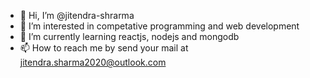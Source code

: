 - 👋 Hi, I’m @jitendra-shrarma
- 👀 I’m interested in competative programming and web development
- 🌱 I’m currently learning reactjs, nodejs and mongodb
- 📫 How to reach me by send your mail at jitendra.sharma2020@outlook.com

<!---
jitendra-shrarma/jitendra-shrarma is a ✨ special ✨ repository because its `README.md` (this file) appears on your GitHub profile.
You can click the Preview link to take a look at your changes.
--->
